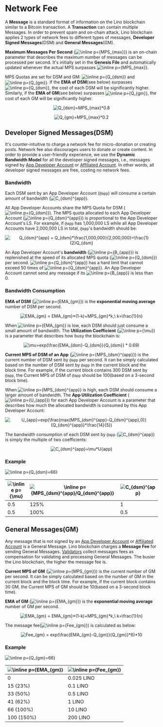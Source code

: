 # Network Fee

A **Message** is a standard format of information on the Lino blockchain similar to a Bitcoin transaction. A **Transaction** can contain multiple Messages. In order to prevent spam and on-chain attack, Lino blockchain applies 2 types of network fees to different types of messages, **Developer Signed Messages**(DSM) and **General Messages**(GM).

**Maximum Messages Per Second** (<img src="https://tex.s2cms.ru/svg/MPS_%7Bmax%7D" alt="\inline p={MPS_{max}}" />) is an on-chain parameter that describes the maximum number of messages can be processed per second. It's initially set in the **Genesis File** and automatically updated whenever the actual MPS surpasses <img src="https://tex.s2cms.ru/svg/MPS_%7Bmax%7D" alt="\inline p={MPS_{max}}" />.

MPS Quotas are set for DSM and GM: <img src="https://tex.s2cms.ru/svg/Q_%7Bdsm%7D" alt="\inline p={Q_{dsm}}" /> and <img align="center" src="https://tex.s2cms.ru/svg/Q_%7Bgm%7D" alt="\inline p={Q_{gm}}" />. If the **EMA of DSM**(see below) surpasses <img src="https://tex.s2cms.ru/svg/Q_%7Bdsm%7D" alt="\inline p={Q_{dsm}}" />, the cost of each DSM will be significantly higher. Similarly, if the **EMA of GM**(see below) surpasses <img align="center" src="https://tex.s2cms.ru/svg/Q_%7Bgm%7D" alt="\inline p={Q_{gm}}" />, the cost of each GM will be significantly higher.

<p align="center" style="text-align: center;"><img align="center" src="https://tex.s2cms.ru/svg/Q_%7Bdsm%7D%3DMPS_%7Bmax%7D*0.8" alt="Q_{dsm}=MPS_{max}*0.8" /></p>

<p align="center" style="text-align: center;"><img align="center" src="https://tex.s2cms.ru/svg/Q_%7Bgm%7D%3DMPS_%7Bmax%7D*0.2" alt="Q_{gm}=MPS_{max}*0.2" /></p>

## Developer Signed Messages(DSM)

It's counter-intuitive to charge a network fee for micro-donation or creating posts. Network fee also discourages users to donate or create content. In order to provide a user-friendly experience, we use the **Dynamic Bandwidth Model** for all the developer signed messages, i.e., messages signed by [App Developer Account](../blockchain/developer.html) or [Affiliated Account](../blockchain/developer.html#affiliated-account). In other words, all developer signed messages are free, costing no network fees.

### Bandwidth

Each DSM sent by an App Developer Account (`@app`) will consume a certain amount of bandwidth (<img src="https://tex.s2cms.ru/svg/C_%7Bdsm%7D%5E%7Bapp%7D" alt="C_{dsm}^{app}" />).

All App Developer Accounts share the MPS Quota for DSM (<img src="https://tex.s2cms.ru/svg/Q_%7Bdsm%7D" alt="\inline p={Q_{dsm}}" />). The MPS quota allocated to each App Developer Account (<img src="https://tex.s2cms.ru/svg/Q_%7Bdsm%7D%5E%7Bapp%7D" alt="\inline p={Q_{dsm}^{app}}" />) is proportional to the App Developer Account's LS. For example, if `@app` has 1,000,000 LS while all App Developer Accounts have 2,000,000 LS in total, `@app`'s bandwidth should be:

<p align="center" style="text-align: center;"><img align="center" src="https://tex.s2cms.ru/svg/Q_%7Bdsm%7D%5E%7Bapp%7D%20%3D%20Q_%7Bdsm%7D*%5Cfrac%7B1%2C000%2C000%7D%7B2%2C000%2C000%7D%3D%5Cfrac%7B1%7D%7B2%7DQ_%7Bdsm%7D" alt="Q_{dsm}^{app} = Q_{dsm}*\frac{1,000,000}{2,000,000}=\frac{1}{2}Q_{dsm}" /></p>

An App Developer Account's **bandwidth** (<img src="https://tex.s2cms.ru/svg/B_%7Bapp%7D" alt="\inline p={B_{app}}" />) is replenished at the speed of its allocated MPS quota (<img src="https://tex.s2cms.ru/svg/Q_%7Bdsm%7D" alt="\inline p={Q_{dsm}}" />) per second. <img src="https://tex.s2cms.ru/svg/Q_%7Bdsm%7D%5E%7Bapp%7D" alt="\inline p={Q_{dsm}^{app}}" /> has a hard limit that cannot exceed 50 times of <img src="https://tex.s2cms.ru/svg/Q_%7Bdsm%7D%5E%7Bapp%7D" alt="\inline p={Q_{dsm}^{app}}" />. An App Developer Account cannot send any message if its <img src="https://tex.s2cms.ru/svg/B_%7Bapp%7D" alt="\inline p={B_{app}}" /> is less than 0.

### Bandwidth Consumption

**EMA of DSM** (<img src="https://tex.s2cms.ru/svg/EMA_%7Bdsm%7D" alt="\inline p={EMA_{gm}}" />) is the **exponential moving average** number of DSM per second.

<p align="center" style="text-align: center;"><img align="center" src="https://tex.s2cms.ru/svg/EMA_%7Bdsm%7D%20%3D%20EMA_%7Bdsm%7D*(1-k)%2BMPS_%7Bdsm%7D*k%2C%5C%20k%3D%5Cfrac%7B1%7D%7Bn%7D" alt="EMA_{gm} = EMA_{gm}*(1-k)+MPS_{gm}*k,\ k=\frac{1}{n}" /></p>



When <img src="https://tex.s2cms.ru/svg/EMA_%7Bdsm%7D" alt="\inline p={EMA_{gm}}" /> is low, each DSM should just consume a small amount of bandwidth. The **Utilization Coefficient** (<img src="https://tex.s2cms.ru/svg/%5Cmu" alt="\inline p={\mu}" />) is a parameter that describes how busy the blockchain is:

<p align="center" style="text-align: center;"><img align="center" src="https://tex.s2cms.ru/svg/%5Cmu%3Dexp(%5Cfrac%7BEMA_%7Bdsm%7D-Q_%7Bdsm%7D%7D%7BQ_%7Bdsm%7D%7D%20*%200.69)" alt="\mu=exp(\frac{EMA_{dsm}-Q_{dsm}}{Q_{dsm}} * 0.69)" /></p>

**Current MPS of DSM of an App** (<img src="https://tex.s2cms.ru/svg/MPS_%7Bdsm%7D%5E%7Bapp%7D" alt="\inline p={MPS_{dsm}^{app}}" />) is the current number of DSM sent by `@app` per second. It can be simply calculated based on the number of DSM sent by `@app` in the current block and the block time. For example, if the current block contains 300 DSM sent by `@app`, the Current MPS of DSM of `@app` should be 100(based on a 3-second block time).

When <img src="https://tex.s2cms.ru/svg/MPS_%7Bdsm%7D%5E%7Bapp%7D" alt="\inline p={MPS_{dsm}^{app}}" /> is high, each DSM should consume a larger amount of bandwidth. The **App Utilization Coefficient** (<img src="https://tex.s2cms.ru/svg/U_%7Bapp%7D" alt="\inline p={U_{app}}" />) for each App Developer Account is a parameter that describes how much the allocated bandwidth is consumed by this App Developer Account:

<p align="center" style="text-align: center;"><img align="center" src="https://tex.s2cms.ru/svg/U_%7Bapp%7D%3Dexp(%5Cfrac%7Bmax(MPS_%7Bdsm%7D%5E%7Bapp%7D-Q_%7Bdsm%7D%5E%7Bapp%7D%2C0)%7D%7BQ_%7Bdsm%7D%5E%7Bapp%7D%7D*%5Cfrac%7B14%7D%7B5%7D)" alt="U_{app}=exp(\frac{max(MPS_{dsm}^{app}-Q_{dsm}^{app},0)}{Q_{dsm}^{app}}*\frac{14}{5})" /></p>

The bandwidth consumption of each DSM sent by `@app` (<img src="https://tex.s2cms.ru/svg/C_%7Bdsm%7D%5E%7Bapp%7D" alt="C_{dsm}^{app}" />) is simply the multiple of two coefficients:

<p align="center" style="text-align: center;"><img align="center" src="https://tex.s2cms.ru/svg/C_%7Bdsm%7D%5E%7Bapp%7D%3D%5Cmu*U%7Bapp%7D" alt="C_{dsm}^{app}=\mu*U{app}" /></p>

### Example

<p><img align="center" src="https://tex.s2cms.ru/svg/Q_%7Bdsm%7D%3D266" alt="\inline p={Q_{dsm}=66}" /></p>

| <img src="https://tex.s2cms.ru/svg/%5Cmu" alt="\inline p={\mu}" /> | <img src="https://tex.s2cms.ru/svg/MPS_%7Bdsm%7D%5E%7Bapp%7D%2FQ_%7Bdsm%7D%5E%7Bapp%7D" alt="\inline p={MPS_{dsm}^{app}/Q_{dsm}^{app}}" /> | <img src="https://tex.s2cms.ru/svg/C_%7Bdsm%7D%5E%7Bapp%7D" alt="C_{dsm}^{app}" /> |
| --- | --- | --- |
| 0.5 | 125% | 1 |
| 0.5 | 100% | 0.5 |

## General Messages(GM)

Any message that is not signed by an [App Developer Account](../blockchain/developer.html#app-developer-account) or [Affiliated Account](../blockchain/developer.html#affiliated-account) is a General Message. Lino blockchain charges a **Message Fee** for sending General Messages. [Validators](../blockchain/validator.html) collect messages fees as compensation for validating and processing General Messages. The busier the Lino blockchain, the higher the message fee is.

**Current MPS of GM** (<img src="https://tex.s2cms.ru/svg/MPS_%7Bgm%7D" alt="\inline p={MPS_{gm}}" />) is the current number of GM per second. It can be simply calculated based on the number of GM in the current block and the block time. For example, if the current block contains 30 GM, the Current MPS of GM should be 10(based on a 3-second block time).

**EMA of GM** (<img src="https://tex.s2cms.ru/svg/EMA_%7Bgm%7D" alt="\inline p={EMA_{gm}}" />) is the **exponential moving average** number of GM per second.

<p align="center" style="text-align: center;"><img align="center" src="https://tex.s2cms.ru/svg/EMA_%7Bgm%7D%20%3D%20EMA_%7Bgm%7D*(1-k)%2BMPS_%7Bgm%7D*k%2C%5C%20k%3D%5Cfrac%7B1%7D%7Bn%7D" alt="EMA_{gm} = EMA_{gm}*(1-k)+MPS_{gm}*k,\ k=\frac{1}{n}" /></p>

The message fee(<img src="https://tex.s2cms.ru/svg/Fee_%7Bgm%7D" alt="\inline p={Fee_{gm}}" />) is calculated as below:

<p align="center" style="text-align: center;"><img align="center" src="https://tex.s2cms.ru/svg/Fee_%7Bgm%7D%20%3D%20exp(%5Cfrac%7BEMA_%7Bgm%7D-Q_%7Bgm%7D%7D%7BQ_%7Bgm%7D%7D*6)*10" alt="Fee_{gm} = exp(\frac{EMA_{gm}-Q_{gm}}{Q_{gm}}*6)*10" /></p>



### Example

<p><img align="center" src="https://tex.s2cms.ru/svg/Q_%7Bgm%7D%3D66" alt="\inline p={Q_{gm}=66}" /></p>

| <img src="https://tex.s2cms.ru/svg/EMA_%7Bgm%7D" alt="\inline p={EMA_{gm}}" /> | <img src="https://tex.s2cms.ru/svg/Fee_%7Bgm%7D" alt="\inline p={Fee_{gm}}" /> |
| --- | --- |
| 0 | 0.025 LINO |
| 15 (23%) | 0.1 LINO |
| 33 (50%) | 0.5 LINO |
| 41 (62%) | 1 LINO |
| 66 (100%) | 10 LINO |
| 100 (150%) | 200 LINO |
